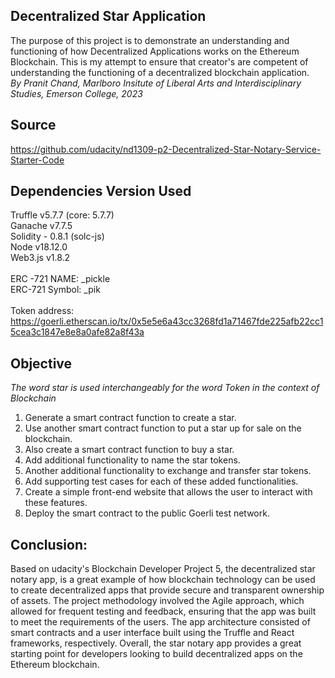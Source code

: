 ## Decentralized Star Application 
The purpose of this project is to demonstrate an understanding and functioning of how Decentralized Applications works on the Ethereum Blockchain. This is my attempt to ensure that creator's are competent of understanding the functioning of a decentralized blockchain application.
<br>
*By Pranit Chand, Marlboro Insitute of Liberal Arts and Interdisciplinary Studies, Emerson College, 2023*
## Source
https://github.com/udacity/nd1309-p2-Decentralized-Star-Notary-Service-Starter-Code
## Dependencies Version Used
Truffle v5.7.7 (core: 5.7.7)
<br>
Ganache v7.7.5
<br>
Solidity - 0.8.1 (solc-js)
<br>
Node v18.12.0
<br>
Web3.js v1.8.2
<br>
<br>
ERC -721 NAME: _pickle
<br>
ERC-721 Symbol: _pik
<br>
<br>
Token address: https://goerli.etherscan.io/tx/0x5e5e6a43cc3268fd1a71467fde225afb22cc15cea3c1847e8e8a0afe82a8f43a
## Objective
*The word star is used interchangeably for the word Token in the context of Blockchain*
1) Generate a smart contract function to create a star.
2) Use another smart contract function to put a star up for sale on the blockchain. 
3) Also create a smart contract function to buy a star. 
4) Add additional functionality to name the star tokens. 
5) Another additional functionality to exchange and transfer star tokens. 
6) Add supporting test cases for each of these added functionalities. 
7) Create a simple front-end website that allows the user to interact with these features. 
8) Deploy the smart contract to the public Goerli test network. 
## Conclusion:
Based on udacity's Blockchain Developer Project 5, the decentralized star notary app, is a great example of how blockchain technology can be used to create decentralized apps that provide secure and transparent ownership of assets. The project methodology involved the Agile approach, which allowed for frequent testing and feedback, ensuring that the app was built to meet the requirements of the users. The app architecture consisted of smart contracts and a user interface built using the Truffle and React frameworks, respectively. Overall, the star notary app provides a great starting point for developers looking to build decentralized apps on the Ethereum blockchain.
